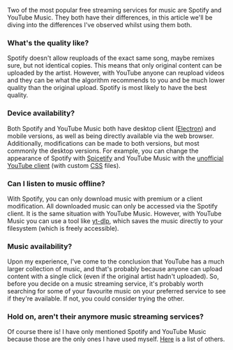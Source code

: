 Two of the most popular free streaming services for music are Spotify and YouTube Music. They both have their differences, in this article we'll be diving into the differences I've observed whilst using them both.

### What's the quality like?

Spotify doesn't allow reuploads of the exact same song, maybe remixes sure, but not identical copies. This means that only original content can be uploaded by the artist. However, with YouTube anyone can reupload videos and they can be what the algorithm recommends to you and be much lower quality than the original upload. Spotify is most likely to have the best quality.

### Device availability?

Both Spotify and YouTube Music both have desktop client ([Electron](<https://en.wikipedia.org/wiki/Electron_(software_framework)>)) and mobile versions, as well as being directly available via the web browser. Additionally, modifications can be made to both versions, but most commonly the desktop versions. For example, you can change the appearance of Spotify with [Spicetify](https://github.com/spicetify) and YouTube Music with the [unofficial YouTube client](https://th-ch.github.io/youtube-music/) (with custom [CSS](https://en.wikipedia.org/wiki/CSS) files).

### Can I listen to music offline?

With Spotify, you can only download music with premium or a client modification. All downloaded music can only be accessed via the Spotify client. It is the same situation with YouTube Music. However, with YouTube Music you can use a tool like [yt-dlp](https://github.com/yt-dlp/yt-dlp), which saves the music directly to your filesystem (which is freely accessible).

### Music availability?

Upon my experience, I've come to the conclusion that YouTube has a much larger collection of music, and that's probably because anyone can upload content with a single click (even if the original artist hadn't uploaded). So, before you decide on a music streaming service, it's probably worth searching for some of your favourite music on your preferred service to see if they're available. If not, you could consider trying the other.

### Hold on, aren't their anymore music streaming services?

Of course there is! I have only mentioned Spotify and YouTube Music because those are the only ones I have used myself. [Here](https://en.wikipedia.org/wiki/Comparison_of_music_streaming_services) is a list of others.
